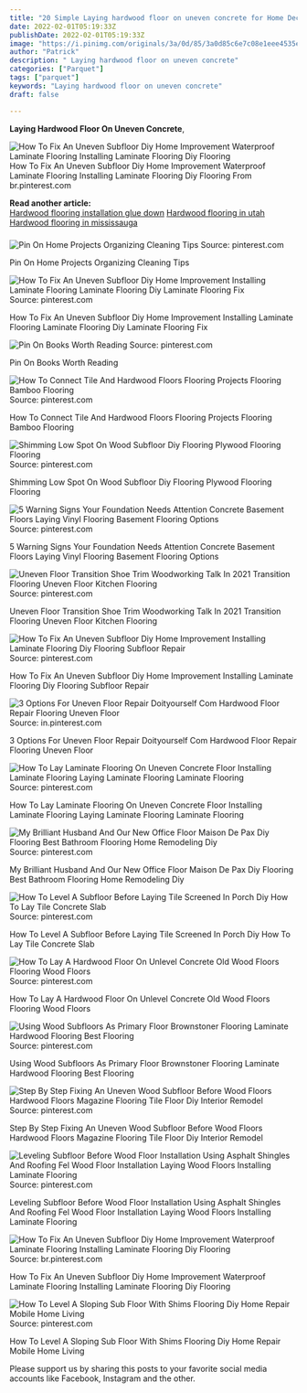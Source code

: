 ```yaml
---
title: "20 Simple Laying hardwood floor on uneven concrete for Home Decor"
date: 2022-02-01T05:19:33Z
publishDate: 2022-02-01T05:19:33Z
image: "https://i.pinimg.com/originals/3a/0d/85/3a0d85c6e7c08e1eee4535e5ffc2f10e.jpg"
author: "Patrick"
description: " Laying hardwood floor on uneven concrete"
categories: ["Parquet"]
tags: ["parquet"]
keywords: "Laying hardwood floor on uneven concrete"
draft: false

---
```

<!-- Head tag Code -->
**Laying Hardwood Floor On Uneven Concrete**, 

![How To Fix An Uneven Subfloor Diy Home Improvement Waterproof Laminate Flooring Installing Laminate Flooring Diy Flooring](https://i.pinimg.com/564x/9e/9f/fa/9e9ffaa5935a70fa19238b4f98cb0eda.jpg "How To Fix An Uneven Subfloor Diy Home Improvement Waterproof Laminate Flooring Installing Laminate Flooring Diy Flooring")
How To Fix An Uneven Subfloor Diy Home Improvement Waterproof Laminate Flooring Installing Laminate Flooring Diy Flooring From br.pinterest.com

**Read another article:**  
[Hardwood flooring installation glue down](/hardwood-flooring-installation-glue-down/)
[Hardwood flooring in utah](/hardwood-flooring-in-utah/)
[Hardwood flooring in mississauga](/hardwood-flooring-in-mississauga/)




### 

 


![Pin On Home Projects Organizing Cleaning Tips](https://i.pinimg.com/originals/57/9a/a4/579aa40649d1a7a36c87c6166df88ea0.jpg "Pin On Home Projects Organizing Cleaning Tips")
Source: pinterest.com

Pin On Home Projects Organizing Cleaning Tips  

![How To Fix An Uneven Subfloor Diy Home Improvement Installing Laminate Flooring Laminate Flooring Diy Laminate Flooring Fix](https://i.pinimg.com/736x/be/a2/cb/bea2cb51bcf1dd5f3158d6e4abdc39b8.jpg "How To Fix An Uneven Subfloor Diy Home Improvement Installing Laminate Flooring Laminate Flooring Diy Laminate Flooring Fix")
Source: pinterest.com

How To Fix An Uneven Subfloor Diy Home Improvement Installing Laminate Flooring Laminate Flooring Diy Laminate Flooring Fix  

![Pin On Books Worth Reading](https://i.pinimg.com/564x/67/87/76/67877639252a164c0ecf5bf2c845ed7b.jpg "Pin On Books Worth Reading")
Source: pinterest.com

Pin On Books Worth Reading  

![How To Connect Tile And Hardwood Floors Flooring Projects Flooring Bamboo Flooring](https://i.pinimg.com/originals/a9/f5/bc/a9f5bc4dd800a5e9bc06aef2e038b646.jpg "How To Connect Tile And Hardwood Floors Flooring Projects Flooring Bamboo Flooring")
Source: pinterest.com

How To Connect Tile And Hardwood Floors Flooring Projects Flooring Bamboo Flooring  

![Shimming Low Spot On Wood Subfloor Diy Flooring Plywood Flooring Flooring](https://i.pinimg.com/originals/71/3c/0b/713c0b182d2aacf99e94580218979f5c.jpg "Shimming Low Spot On Wood Subfloor Diy Flooring Plywood Flooring Flooring")
Source: pinterest.com

Shimming Low Spot On Wood Subfloor Diy Flooring Plywood Flooring Flooring  

![5 Warning Signs Your Foundation Needs Attention Concrete Basement Floors Laying Vinyl Flooring Basement Flooring Options](https://i.pinimg.com/originals/3d/ab/5e/3dab5e79d710ea4fc7f08dda8a17ffa3.jpg "5 Warning Signs Your Foundation Needs Attention Concrete Basement Floors Laying Vinyl Flooring Basement Flooring Options")
Source: pinterest.com

5 Warning Signs Your Foundation Needs Attention Concrete Basement Floors Laying Vinyl Flooring Basement Flooring Options  

![Uneven Floor Transition Shoe Trim Woodworking Talk In 2021 Transition Flooring Uneven Floor Kitchen Flooring](https://i.pinimg.com/736x/38/84/c7/3884c7a62e7f6c6d549ae2f8bdd8296b.jpg "Uneven Floor Transition Shoe Trim Woodworking Talk In 2021 Transition Flooring Uneven Floor Kitchen Flooring")
Source: pinterest.com

Uneven Floor Transition Shoe Trim Woodworking Talk In 2021 Transition Flooring Uneven Floor Kitchen Flooring  

![How To Fix An Uneven Subfloor Diy Home Improvement Installing Laminate Flooring Diy Flooring Subfloor Repair](https://i.pinimg.com/originals/55/30/da/5530da405b0acb900e4959f6236b06fa.jpg "How To Fix An Uneven Subfloor Diy Home Improvement Installing Laminate Flooring Diy Flooring Subfloor Repair")
Source: pinterest.com

How To Fix An Uneven Subfloor Diy Home Improvement Installing Laminate Flooring Diy Flooring Subfloor Repair  

![3 Options For Uneven Floor Repair Doityourself Com Hardwood Floor Repair Flooring Uneven Floor](https://i.pinimg.com/originals/bb/bc/4b/bbbc4b0f4c92311b088f4fc91240066e.jpg "3 Options For Uneven Floor Repair Doityourself Com Hardwood Floor Repair Flooring Uneven Floor")
Source: in.pinterest.com

3 Options For Uneven Floor Repair Doityourself Com Hardwood Floor Repair Flooring Uneven Floor  

![How To Lay Laminate Flooring On Uneven Concrete Floor Installing Laminate Flooring Laying Laminate Flooring Laminate Flooring](https://i.pinimg.com/originals/46/66/5a/46665a08e9f78b63435878b210dd83c3.jpg "How To Lay Laminate Flooring On Uneven Concrete Floor Installing Laminate Flooring Laying Laminate Flooring Laminate Flooring")
Source: pinterest.com

How To Lay Laminate Flooring On Uneven Concrete Floor Installing Laminate Flooring Laying Laminate Flooring Laminate Flooring  

![My Brilliant Husband And Our New Office Floor Maison De Pax Diy Flooring Best Bathroom Flooring Home Remodeling Diy](https://i.pinimg.com/originals/91/fe/c7/91fec7dc5606935f84c840c36690518a.jpg "My Brilliant Husband And Our New Office Floor Maison De Pax Diy Flooring Best Bathroom Flooring Home Remodeling Diy")
Source: pinterest.com

My Brilliant Husband And Our New Office Floor Maison De Pax Diy Flooring Best Bathroom Flooring Home Remodeling Diy  

![How To Level A Subfloor Before Laying Tile Screened In Porch Diy How To Lay Tile Concrete Slab](https://i.pinimg.com/originals/3d/b1/c1/3db1c1e708934da37a1aa8560a9cd1f6.jpg "How To Level A Subfloor Before Laying Tile Screened In Porch Diy How To Lay Tile Concrete Slab")
Source: pinterest.com

How To Level A Subfloor Before Laying Tile Screened In Porch Diy How To Lay Tile Concrete Slab  

![How To Lay A Hardwood Floor On Unlevel Concrete Old Wood Floors Flooring Wood Floors](https://i.pinimg.com/474x/c2/90/66/c2906621ea60f57ea0d60b1178522b30.jpg "How To Lay A Hardwood Floor On Unlevel Concrete Old Wood Floors Flooring Wood Floors")
Source: pinterest.com

How To Lay A Hardwood Floor On Unlevel Concrete Old Wood Floors Flooring Wood Floors  

![Using Wood Subfloors As Primary Floor Brownstoner Flooring Laminate Hardwood Flooring Best Flooring](https://i.pinimg.com/originals/49/ab/89/49ab8925e7553ab1b0081cbf17ab8fca.jpg "Using Wood Subfloors As Primary Floor Brownstoner Flooring Laminate Hardwood Flooring Best Flooring")
Source: pinterest.com

Using Wood Subfloors As Primary Floor Brownstoner Flooring Laminate Hardwood Flooring Best Flooring  

![Step By Step Fixing An Uneven Wood Subfloor Before Wood Floors Hardwood Floors Magazine Flooring Tile Floor Diy Interior Remodel](https://i.pinimg.com/originals/dd/e7/c1/dde7c14baf9b5a4d4dbca48c13ff5264.jpg "Step By Step Fixing An Uneven Wood Subfloor Before Wood Floors Hardwood Floors Magazine Flooring Tile Floor Diy Interior Remodel")
Source: pinterest.com

Step By Step Fixing An Uneven Wood Subfloor Before Wood Floors Hardwood Floors Magazine Flooring Tile Floor Diy Interior Remodel  

![Leveling Subfloor Before Wood Floor Installation Using Asphalt Shingles And Roofing Fel Wood Floor Installation Laying Wood Floors Installing Laminate Flooring](https://i.ytimg.com/vi/5MwqcYvhAAo/maxresdefault.jpg "Leveling Subfloor Before Wood Floor Installation Using Asphalt Shingles And Roofing Fel Wood Floor Installation Laying Wood Floors Installing Laminate Flooring")
Source: pinterest.com

Leveling Subfloor Before Wood Floor Installation Using Asphalt Shingles And Roofing Fel Wood Floor Installation Laying Wood Floors Installing Laminate Flooring  

![How To Fix An Uneven Subfloor Diy Home Improvement Waterproof Laminate Flooring Installing Laminate Flooring Diy Flooring](https://i.pinimg.com/564x/9e/9f/fa/9e9ffaa5935a70fa19238b4f98cb0eda.jpg "How To Fix An Uneven Subfloor Diy Home Improvement Waterproof Laminate Flooring Installing Laminate Flooring Diy Flooring")
Source: br.pinterest.com

How To Fix An Uneven Subfloor Diy Home Improvement Waterproof Laminate Flooring Installing Laminate Flooring Diy Flooring  

![How To Level A Sloping Sub Floor With Shims Flooring Diy Home Repair Mobile Home Living](https://i.pinimg.com/originals/3a/0d/85/3a0d85c6e7c08e1eee4535e5ffc2f10e.jpg "How To Level A Sloping Sub Floor With Shims Flooring Diy Home Repair Mobile Home Living")
Source: pinterest.com

How To Level A Sloping Sub Floor With Shims Flooring Diy Home Repair Mobile Home Living  

Please support us by sharing this posts to your favorite social media accounts like Facebook, Instagram and the other.

